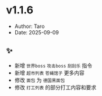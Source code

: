 # v1.1.6

- Author: Taro
- Date: 2025-09-09

## ✨

- 新增 `世界boss` `攻击boss` `刮刮乐` 指令
- 新增 `超市列表` `苍蝇馆子` 更多内容
- 修改 `面包` 为 `德国黑面包`
- 修改 `打工列表` 的部分打工内容和要求
